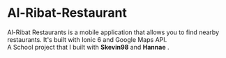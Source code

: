 # Al-Ribat-Restaurant
Al-Ribat Restaurants is a mobile application that allows you to find nearby restaurants. It's built with Ionic 6 and Google Maps API. <br />
A School project that I built with <b>Skevin98</b> and <b>Hannae</b> .
